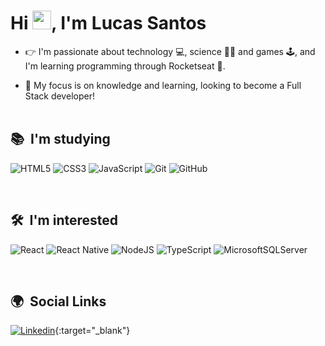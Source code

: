 <h1 align="left">Hi <img src="https://raw.githubusercontent.com/kaueMarques/kaueMarques/master/hi.gif" width="30px">, I'm Lucas Santos</h1>

- 👉 I'm passionate about technology 💻, science 👨‍🔬 and games 🕹, and I'm learning programming through Rocketseat 🚀.

- 🔭 My focus is on knowledge and learning, looking to become a Full Stack developer!
<br><br>

<!-- ## 👨‍💻 &nbsp;I have experience
<br> -->

## 📚 &nbsp;I'm studying
![HTML5](https://img.shields.io/badge/html5-%23E34F26.svg?style=for-the-badge&logo=html5&logoColor=white)
![CSS3](https://img.shields.io/badge/css3-%231572B6.svg?style=for-the-badge&logo=css3&logoColor=white)
![JavaScript](https://img.shields.io/badge/javascript-%23323330.svg?style=for-the-badge&logo=javascript&logoColor=%23F7DF1E)
![Git](https://img.shields.io/badge/git-%23F05033.svg?style=for-the-badge&logo=git&logoColor=white)
![GitHub](https://img.shields.io/badge/github-%23121011.svg?style=for-the-badge&logo=github&logoColor=white)

<br>

## 🛠 &nbsp;I'm interested
![React](https://img.shields.io/badge/react-%2320232a.svg?style=for-the-badge&logo=react&logoColor=%2361DAFB)
![React Native](https://img.shields.io/badge/react_native-%2320232a.svg?style=for-the-badge&logo=react&logoColor=%2361DAFB)
![NodeJS](https://img.shields.io/badge/node.js-6DA55F?style=for-the-badge&logo=node.js&logoColor=white)
![TypeScript](https://img.shields.io/badge/typescript-%23007ACC.svg?style=for-the-badge&logo=typescript&logoColor=white)
![MicrosoftSQLServer](https://img.shields.io/badge/Microsoft%20SQL%20Sever-CC2927?style=for-the-badge&logo=microsoft%20sql%20server&logoColor=white)

<br>

 ## 🌍 &nbsp;Social Links

[![Linkedin](https://img.shields.io/badge/linkedin-%230077B5.svg?style=for-the-badge&logo=linkedin&logoColor=white)](https://linkedin.com/in/lucas-santos-033304218/){:target="_blank"}
<!--
<a href="https://linkedin.com/in/lucas-santos-033304218/" target="_blank">
  <img align="center" src="https://img.shields.io/badge/linkedin-%230077B5.svg?style=for-the-badge&logo=linkedin&logoColor=white"/>
</a>

<br>
<br>

 ## ⚙️ &nbsp;GitHub Analytics

<p align="left">
<img width="530em" src="https://github-readme-stats.vercel.app/api?username=LucasMorais1998&show_icons=true&theme=vision-friendly-dark" alt=""/>
<img width="530em" src="https://github-readme-stats.vercel.app/api/top-langs/?username=LucasMorais1998&layout=compact&theme=vision-friendly-dark" alt=""/>
</p>
 -->
